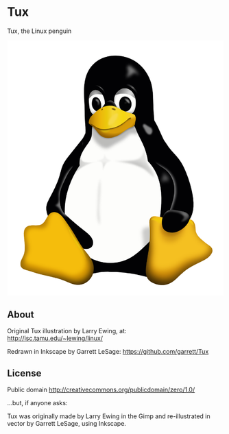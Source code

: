 # Tux

Tux, the Linux penguin

![Tux](./tux-large.png)


## About

Original Tux illustration by Larry Ewing, at:
  http://isc.tamu.edu/~lewing/linux/

Redrawn in Inkscape by Garrett LeSage:
  https://github.com/garrett/Tux


## License

Public domain
  http://creativecommons.org/publicdomain/zero/1.0/

...but, if anyone asks:

Tux was originally made by Larry Ewing in the Gimp
and re-illustrated in vector by Garrett LeSage, using Inkscape.
